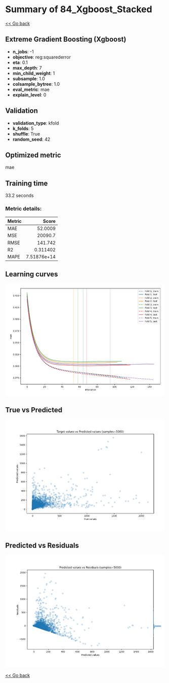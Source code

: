 # Summary of 84_Xgboost_Stacked

[<< Go back](../README.md)


## Extreme Gradient Boosting (Xgboost)
- **n_jobs**: -1
- **objective**: reg:squarederror
- **eta**: 0.1
- **max_depth**: 7
- **min_child_weight**: 1
- **subsample**: 1.0
- **colsample_bytree**: 1.0
- **eval_metric**: mae
- **explain_level**: 0

## Validation
 - **validation_type**: kfold
 - **k_folds**: 5
 - **shuffle**: True
 - **random_seed**: 42

## Optimized metric
mae

## Training time

33.2 seconds

### Metric details:
| Metric   |           Score |
|:---------|----------------:|
| MAE      |    52.0009      |
| MSE      | 20090.7         |
| RMSE     |   141.742       |
| R2       |     0.311402    |
| MAPE     |     7.51876e+14 |



## Learning curves
![Learning curves](learning_curves.png)
## True vs Predicted

![True vs Predicted](true_vs_predicted.png)


## Predicted vs Residuals

![Predicted vs Residuals](predicted_vs_residuals.png)



[<< Go back](../README.md)
